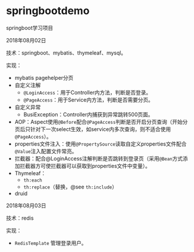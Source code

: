 # springbootdemo
springboot学习项目

2018年08月02日

技术：springboot、mybatis、thymeleaf、mysql。

实现：

* mybatis pagehelper分页
* 自定义注解
  * <code>@LoginAccess</code>：用于Controller内方法，判断是否登录。
  * <code>@PageAccess</code>：用于Service内方法，判断是否需要分页。
* 自定义异常
  * BusiException：Controller内捕获到异常跳转500页面。
* AOP：Aspect使用<code>@Before</code>配合<code>@PageAccess</code>判断是否开启分页查询（开始分页后只针对下一次select生效，如service内多次查询，则不适合使用<code>@PageAccess</code>）。
* properties文件注入：使用<code>@PropertySource</code>读取自定义properties文件配合<code>@Value</code>注入配置文件常亮。
* 拦截器：配合@LoginAccess注解判断是否跳转到登录页（采用<code>@Bean</code>方式添加拦截器方可使拦截器可以获取到properties文件中变量）。
* Thymeleaf：
  * <code>th:each</code>
  * <code>th:replace</code>（替换，@see <code>th:include</code>）
* druid


2018年08月03日

技术：redis

实现：
* <code>RedisTemplate</code> 管理登录用户。
